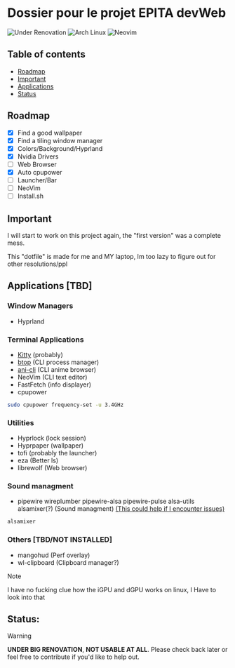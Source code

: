 # Dossier pour le projet EPITA devWeb

![Under Renovation](https://img.shields.io/badge/Under%20Renovation-red?style=flat)
![Arch Linux](https://img.shields.io/badge/-Arch%20Linux-1793D1?logo=arch-linux&logoColor=white)
![Neovim](https://img.shields.io/badge/Neovim-57A143?logo=neovim&logoColor=white&style=flat)

## Table of contents
- [Roadmap](#Roadmap)
- [Important](#Important)
- [Applications](#Applications)
- [Status](#Status)

## Roadmap
- [x] Find a good wallpaper
- [x] Find a tiling window manager
- [x] Colors/Background/Hyprland
- [x] Nvidia Drivers
- [ ] Web Browser
- [x] Auto cpupower
- [ ] Launcher/Bar
- [ ] NeoVim
- [ ] Install.sh

## Important
I will start to work on this project again, the "first version" was a complete mess.

This "dotfile" is made for me and MY laptop, Im too lazy to figure out for other resolutions/ppl

## Applications [**TBD**]
### Window Managers
- Hyprland

### Terminal Applications
- [Kitty](https://github.com/kovidgoyal/kitty) (probably)
- [btop](https://github.com/aristocratos/btop) (CLI process manager)
- [ani-cli](https://github.com/pystardust/ani-cli) (CLI anime browser)
- NeoVim (CLI text editor)
- FastFetch (info displayer)
- cpupower
```bash
sudo cpupower frequency-set -u 3.4GHz
```

### Utilities
- Hyprlock (lock session)
- Hyprpaper (wallpaper)
- tofi (probably the launcher)
- eza (Better ls)
- librewolf (Web browser)

### Sound managment
- pipewire wireplumber pipewire-alsa pipewire-pulse alsa-utils alsamixer(?) (Sound managment)
[(This could help if I encounter issues)](https://wiki.radioreference.com/index.php/ALSA)
```bash
alsamixer
```

### Others [**TBD/NOT INSTALLED**]
- mangohud (Perf overlay)
- wl-clipboard (Clipboard manager?)

> [!Note]
> I have no fucking clue how the iGPU and dGPU works on linux, I Have to look into that

## **Status:**
> [!Warning]
> **UNDER BIG RENOVATION**, **NOT USABLE AT ALL**. Please check back later or feel free to contribute if you'd like to help out.
